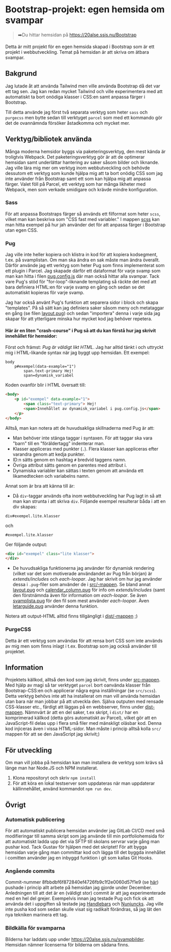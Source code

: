 # Bootstrap-projekt: egen hemsida om svampar

> ➡️Du hittar hemsidan på https://20alse.ssis.nu/Bootstrap

Detta är mitt projekt för en egen hemsida skapad i Bootstrap som är ett projekt i webbutveckling.
Temat på hemsidan är att skriva om ätbara svampar.

## Bakgrund

Jag lutade åt att använda Tailwind men ville använda Bootstrap då det var ett tag sen. Jag kan redan mycket Tailwind och ville experimentera med att automatiskt ta bort onödiga klasser i CSS:en samt anpassa färger i Bootstrap. 

Till detta använde jag först två separata verktyg som heter `sass` och `purgecss` men bytte sedan till verktyget `parcel` som med ett kommando gör det de ovannämnda försöker åstadkomma och mycket mer.

## Verktyg/bibliotek använda

Många moderna hemsidor byggs via paketeringsverktyg, den mest kända är troligtvis Webpack. Det paketeringsverktyg gör är att de optimerar hemsidan samt underlättar hantering av saker såsom bilder och liknande. 
Jag ville lära mig mer om verktyg inom webbutveckling och behövde dessutom ett verktyg som kunde hjälpa mig att ta bort onödig CSS som jag inte använder från Bootstrap samt ett som kan hjälpa mig att anpassa färger. 
Valet föll på Parcel, ett verktyg som har många likheter med Webpack, men som verkade smidigare och krävde mindre konfiguration.

### Sass

För att anpassa Bootstraps färger så används ett filformat som heter `scss`, vilket man kan beskriva som "CSS fast med variabler."
I mappen [scss](src/scss) kan man hitta exempel på hur jah använder det för att anpassa färger i Bootstrap utan egen CSS.

### Pug

Jag ville inte heller kopiera och klistra in kod för att kopiera kodsegment, t.ex. på svamplistan. Om man ska ändra en sak måste man ändra överallt. Därför använde jag ett verktyg som heter Pug som finns implementerat som ett plugin i Parcel.
Jag skapade därför ett dataformat för varje svamp som man kan hitta i filen [pug.config.js](pug.config.js) där man också hittar alla svampar.
Tack vare Pug's stöd för "for-loop"-liknande templating så räckte det med att bara definiera HTML:en för varje svamp en gång och sedan se det automatiskt kopieras
för varje svamp.

Jag har också använt Pug's funktion att separera sidor i block och skapa "templates". På så sätt kan jag definiera saker såsom meny och metataggar en gång (se filen [layout.pug](src/layout.pug))
och sedan "importera" denna i varje sida jag skapar för att ytterligare minska hur mycket kod jag behöver repetera.

#### Här är en liten "crash-course" i Pug så att du kan förstå hur jag skrivit innehållet för hemsidor:

Först och främst: *Pug är väldigt likt HTML*. Jag har alltid tänkt i och uttryckt mig i HTML-likande syntax när jag byggt upp hemsidan.
Ett exempel:
```pug
body
    p#exempel(data-example="1")
        span.text-primary Hej!
        span=dynamisk_variabel
```
Koden ovanför blir i HTML översatt till:
```html
<body>
    <p id="exempel" data-example="1">
        <span class="text-primary"> Hej!
        <span>Innehållet av dynamisk_variabel i pug.config.js</span>    
    </p>
</body>
```
Alltså, man kan notera att de huvudsakliga skillnaderna med Pug är att:
* Man behöver inte stänga taggar i syntaxen. För att taggar ska vara "barn" till en "föräldertagg" indenterar man.
* Klasser appliceras med punkter (`.`). Flera klasser kan appliceras efter varandra genom att kedja punkter.
* ID:n sätts genom en hashtag `#` bredvid taggens namn.
* Övriga attribut sätts genom en parentes med attribut i.
* Dynamiska variabler kan sättas i texten genom att använda ett likamedtecken och variabelns namn.

Annat som är bra att känna till är:
* Då `div`-taggar används ofta inom webbutveckling har Pug lagt in så att man kan strunta i att skriva `div`.
Följande exempel resulterar båda i att en div skapas:
```pug
div#exempel.lite.klasser
```
och
```pug
#exempel.lite.klasser
```
Ger följande output:
```html
<div id="exempel" class="lite klasser">
</div>
```
* De huvudsakliga funktionerna jag använder för dynamisk rendering (vilket var det som motiverade användandet av Pug
från början) är *extends/includes* och *each-loopar*. Jag har skrivit om hur jag använder dessa i `.pug`-filer som använder
de i [src/-mappen](src). Se bland annat [layout.pug](src/layout.pug) och [calendar_column.pug](src/calendar_column.pug) för info om *extends/includes* (samt den förstnämnda
även för information om *each-loopar*. Se även [svamplista.pug](src/svamplista.pug) för den fil som mest använder *each-loopar*. Även [letarguide.pug](src/letarguide.pug) använder denna funktion.

Notera att output-HTML alltid finns tillgängligt i [dist/-mappen](dist) ;)

### PurgeCSS

Detta är ett verktyg som användas för att rensa bort CSS som inte används av mig men som finns inlagt i t.ex. Bootstrap som jag också använder till projektet.

## Information

Projektets källkod, alltså den kod som jag skrivit, finns under [src-mappen](src). Med hjälp av magi så tar verktyget `parcel` bort oanvända klasser från Bootstrap-CSS:en och applicerar några egna inställningar (se `src/scss`). Detta verktyg behövs inte att ha installerat om man vill använda hemsidan utan bara när man jobbar på att utveckla den. Själva outputen med rensade CSS-klasser etc., färdigt att läggas på en webbserver, finns under [dist-mappen](dist).
Nämnvärt är att en del saker, t.ex skript, i `dist/` har en komprimerad källkod (detta görs automatiskt av Parcel), vilket gör att en JavaScript-fil
delas upp i flera små filer med mänskligt oläsbar kod. Denna kod injiceras även i vissa HTML-sidor. Man måste i princip alltså kolla `src/` mappen för att se den JavaScript jag skrivit;)

## För utveckling

Om man vill jobba på hemsidan kan man installera de verktyg som krävs så länge man har Node.JS och NPM installerat.

1. Klona repositoryt och skriv `npm install`
2. För att köra en lokal testserver som uppdateras när man uppdaterar källinnehållet, använd kommandot `npm run dev`.

## Övrigt

### Automatisk publicering

För att automatiskt publicera hemsidan använder jag GitLab CI/CD med små modifieringar till samma skript som jag använde till min portfoliohemsida
för att automatiskt ladda upp det via SFTP till skolans servrar varje gång man pushar kod.
Tack Gustav för hjälpen med det skriptet!
För att bygga hemsidan varje gång man committar kod och lägga till det byggda innehållet i comitten använder jag en inbyggd funktion i git som kallas Git Hooks.

### Angående commits

Commit-nummer 8fbbdbf6f872840ef4726fb9c1f2e0060d57f1e9 (se [här](https://git.ssis.nu/albin/bootstrap/-/commit/8fbbdbf6f872840ef4726fb9c1f2e0060d57f1e9))
pushade i princip allt arbete på hemsidan jag gjorde under December. Anledningen till att det är en (väldigt stor) commit är att jag experimenterade med en hel
del grejer. Exempelvis innan jag testade Pug och fick ok att använda det i uppgiften så testade jag [Handlebars](https://handlebarsjs.com/) och [Nunjuncks](https://mozilla.github.io/nunjucks/). Jag ville inte pusha kod som sedan
skulle visat sig radikalt förändras, så jag lät den nya tekniken marinera ett tag.

### Bildkälla för svamparna

Bilderna har laddats upp under https://20alse.ssis.nu/svampbilder. Hemsidan nämner licenserna för bilderna om sådana finns.